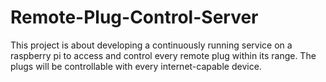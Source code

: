 Remote-Plug-Control-Server
==========================

This project is about developing a continuously running service on a raspberry pi to access and control every remote plug within its range. The plugs will be controllable with every internet-capable device.
